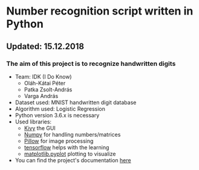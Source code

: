 # Number recognition script written in Python
## Updated: 15.12.2018
### The aim of this project is to recognize handwritten digits
- Team: IDK (I Do Know)
    - Oláh-Kátai Péter
    - Patka Zsolt-András
    - Varga András
- Dataset used: MNIST handwritten digit database
- Algorithm used: Logistic Regression
- Python version 3.6.x is necessary
- Used libraries:
    - [Kivy](https://kivy.org/doc/stable/installation/installation-windows.html) the GUI
    - [Numpy](https://scipy.org/install.html) for handling numbers/matrices
    - [Pillow](https://pillow.readthedocs.io/en/5.3.x/installation.html) for image processing
    - [tensorflow](https://www.tensorflow.org/install/) helps with the learning
    - [matplotlib.pyplot](https://matplotlib.org/users/installing.html) plotting to visualize
- You can find the project's documentation [here](https://github.com/R0x0r97/IDK/docs/documentation.md)
